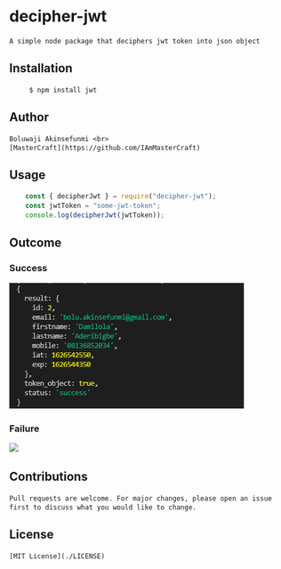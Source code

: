 # decipher-jwt
    A simple node package that deciphers jwt token into json object

## Installation
```  
     $ npm install jwt
```

## Author
    Boluwaji Akinsefunmi <br>
    [MasterCraft](https://github.com/IAmMasterCraft)

## Usage
```javascript
    const { decipherJwt } = require("decipher-jwt");
    const jwtToken = "some-jwt-token";
    console.log(decipherJwt(jwtToken));
```

## Outcome
### Success
<img src="images/success.png"> <br>
### Failure
<img src="images/faiure.png">

## Contributions
    Pull requests are welcome. For major changes, please open an issue first to discuss what you would like to change.

## License
    [MIT License](./LICENSE)